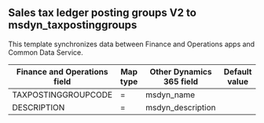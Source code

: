 ## Sales tax ledger posting groups V2 to msdyn_taxpostinggroups

This template synchronizes data between Finance and Operations apps and Common Data Service.

Finance and Operations field | Map type | Other Dynamics 365 field | Default value
---|---|---|---
TAXPOSTINGGROUPCODE | = | msdyn_name | 
DESCRIPTION | = | msdyn_description | 
